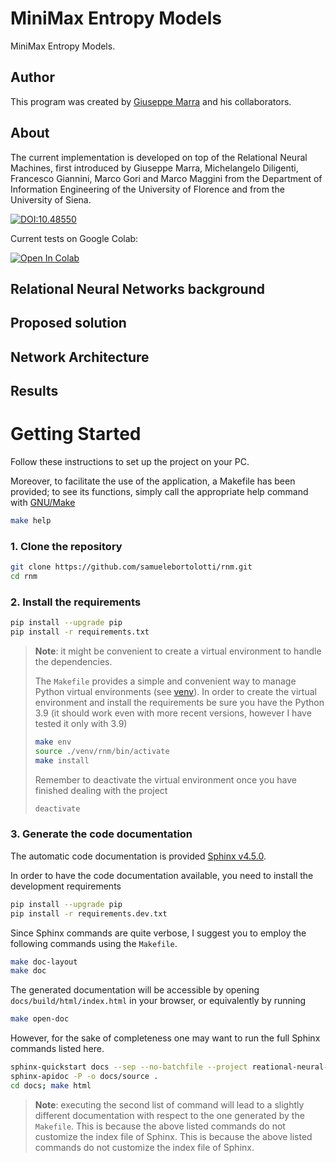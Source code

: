 # MiniMax Entropy Models
MiniMax Entropy Models.

## Author
This program was created by [Giuseppe Marra](https://www.giuseppemarra.com/about-me/) and his collaborators.

## About

The current implementation is developed on top of the Relational Neural Machines, first introduced by Giuseppe Marra, Michelangelo Diligenti, Francesco Giannini, Marco Gori and Marco Maggini from the Department of Information Engineering of the University of Florence and from the University of Siena.

[![DOI:10.48550](http://img.shields.io/badge/DOI-10.48550-red.svg)](https://doi.org/10.48550/arXiv.2002.02193)

Current tests on Google Colab:

[![Open In Colab](https://colab.research.google.com/assets/colab-badge.svg)](https://colab.research.google.com/drive/1Iho_Vd2w44igY0NRHFOoH24smBZcCDbd?usp=sharing)

## Relational Neural Networks background

## Proposed solution

## Network Architecture

## Results

# Getting Started

Follow these instructions to set up the project on your PC.

Moreover, to facilitate the use of the application, a Makefile has been provided; to see its functions, simply call the appropriate help command with [GNU/Make](https://www.gnu.org/software/make/)

 ```bash
 make help
 ```

### 1. Clone the repository

 ```bash
 git clone https://github.com/samuelebortolotti/rnm.git
 cd rnm
 ```

### 2. Install the requirements

```bash
pip install --upgrade pip
pip install -r requirements.txt
```

> **Note**: it might be convenient to create a virtual environment to handle the dependencies.
> 
> The `Makefile` provides a simple and convenient way to manage Python virtual environments (see [venv](https://docs.python.org/3/tutorial/venv.html)).
> In order to create the virtual environment and install the requirements be sure you have the Python 3.9 (it should work even with more recent versions, however I have tested it only with 3.9)
> ```bash
> make env
> source ./venv/rnm/bin/activate
> make install
> ```
> Remember to deactivate the virtual environment once you have finished dealing with the project
> ```bash
> deactivate
> ```

### 3. Generate the code documentation

The automatic code documentation is provided [Sphinx v4.5.0](https://www.sphinx-doc.org/en/master/).

In order to have the code documentation available, you need to install the development requirements

```bash
pip install --upgrade pip
pip install -r requirements.dev.txt
```

Since Sphinx commands are quite verbose, I suggest you to employ the following commands using the `Makefile`.

```bash
make doc-layout
make doc
```

The generated documentation will be accessible by opening `docs/build/html/index.html` in your browser, or equivalently by running

```bash
make open-doc
```

However, for the sake of completeness one may want to run the full Sphinx commands listed here.

```bash
sphinx-quickstart docs --sep --no-batchfile --project reational-neural-machines --author "Giuseppe Marra et al., Samuele Bortolotti"  -r 0.1  --language en --extensions sphinx.ext.autodoc --extensions sphinx.ext.napoleon --extensions sphinx.ext.viewcode --extensions myst_parser
sphinx-apidoc -P -o docs/source .
cd docs; make html
```

> **Note**: executing the second list of command will lead to a slightly different documentation with respect to the one generated by the `Makefile`.
> This is because the above listed commands do not customize the index file of Sphinx. This is because the above listed commands do not customize the index file of Sphinx.

